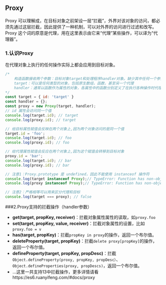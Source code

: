 ## Proxy

Proxy 可以理解成，在目标对象之前架设一层“拦截”，外界对该对象的访问，都必须先通过这层拦截，因此提供了一种机制，可以对外界的访问进行过滤和改写。Proxy 这个词的原意是代理，用在这里表示由它来“代理”某些操作，可以译为“代理器”。

### 1.认识Proxy

在代理对象上执行的任何操作实际上都会应用到目标对象。

```javascript
/*
	构造函数接收两个参数：目标对象target和处理程序handler对象。缺少其中任何一个参数都会抛出 TypeError。
	target：可以是任何类型的对象，包括原生数组，函数，甚至另一个代理
	handler：通常以函数作为属性的对象，各属性中的函数分别定义了在执行各种操作时代理p的行为
*/
const target = { id: 'target' }
const handler = {};
const proxy = new Proxy(target, handler);
// id 属性会访问同一个值
console.log(target.id); // target
console.log(proxy.id); // target

// 给目标属性赋值会反映在两个对象上,因为两个对象访问的是同一个值
target.id = 'foo'; 
console.log(target.id); // foo 
console.log(proxy.id); // foo

// 给代理属性赋值会反应在两个对象上,因为这个赋值会转移到目标对象
proxy.id = 'bar'; 
console.log(target.id); // bar 
console.log(proxy.id); // bar

// 注意1：Proxy.prototype 是 undefined，因此不能使用 instanceof 操作符
console.log(target instanceof Proxy);// TypeError: Function has non-object prototype 'undefined' in instanceof check
console.log(proxy instanceof Proxy);// TypeError: Function has non-object prototype 'undefined' in instanceof check

// 注意2：严格相等可以用来区分代理和目标
console.log(target === proxy); // false
```

###2.Proxy支持的拦截操作（handler参数）

- **get(target, propKey, receiver)**：拦截对象属性属性的读取，如`proxy.foo`
- **set(target, propKey, value, receiver)**：拦截对象属性的设置，比如`proxy.foo = v`
- **has(target, propKey)**：拦截`propKey in proxy`的操作，返回一个布尔值。
- **deleteProperty(target, propKey)**：拦截`delete proxy[propKey]`的操作，返回一个布尔值。
- **defineProperty(target, propKey, propDesc)**：拦截`Object.defineProperty(proxy, propKey, propDesc）`、`Object.defineProperties(proxy, propDescs)`，返回一个布尔值。
- ...这里一共支持13中拦截操作，更多详情请看https://es6.ruanyifeng.com/#docs/proxy














